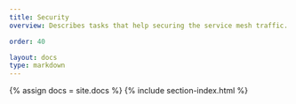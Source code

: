 ```yaml
---
title: Security
overview: Describes tasks that help securing the service mesh traffic.

order: 40

layout: docs
type: markdown
---
```


{% assign docs = site.docs %}
{% include section-index.html %}
